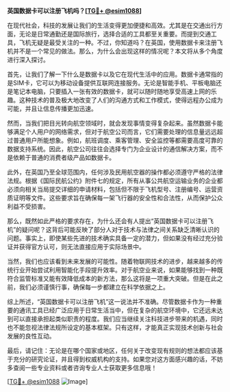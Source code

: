 **英国数据卡可以注册飞机吗？[[TG💪+ @esim1088](https://t.me/s/esim1088)]**

在现代社会，科技的发展让我们的生活变得更加便捷和高效。尤其是在交通出行方面，无论是日常通勤还是国际旅行，选择合适的工具都至关重要。而提到交通工具，飞机无疑是最受关注的一种。不过，你知道吗？在英国，使用数据卡来注册飞机并不是一个常见的做法。那么，为什么会出现这样的情况呢？本文将从多个角度进行深入探讨。

首先，让我们了解一下什么是数据卡以及它在现代生活中的应用。数据卡通常指的是SIM卡，它可以为移动设备提供互联网连接服务。无论是智能手机、平板电脑还是笔记本电脑，只要插入一张有效的数据卡，就可以随时随地享受高速上网的乐趣。这种技术的普及极大地改变了人们的沟通方式和工作模式，使得远程办公成为可能，并且让信息传播更加迅速。

然而，当我们把目光转向航空领域时，就会发现事情变得复杂起来。虽然数据卡能够满足个人用户的网络需求，但对于航空公司而言，它们需要处理的信息量远远超过普通用户所能想象。例如，航班调度、乘客管理、安全监控等都需要高度可靠的数据支持系统。因此，航空公司往往会选择专门为企业设计的通信解决方案，而不是依赖于普通的消费者级产品如数据卡。

此外，在英国乃至全球范围内，任何涉及民用航空器的操作都必须遵守严格的法律法规。根据《国际民航公约》附件七的规定，所有从事公共航空运输业务的企业都必须向相关当局提交详细的申请材料，包括但不限于飞机型号、注册编号、运营资质证明等文件。这些要求旨在确保每一架飞行器的安全性和合法性，从而保护公众利益不受损害。

那么，既然如此严格的要求存在，为什么还会有人提出“英国数据卡可以注册飞机”的疑问呢？这背后可能反映了部分人对于技术与法律之间关系缺乏清晰认识的问题。事实上，即使某些先进的技术确实具备一定的潜力，但如果没有经过充分验证并获得官方认可，则无法直接应用于实际场景中。

当然，我们也应该看到未来发展的可能性。随着物联网技术的进步，越来越多的传统行业开始尝试利用智能化手段提升效率。对于航空业来说，如果能够找到一种既符合监管标准又能有效降低成本的新方法，那么这将是一项重大突破。但是在此之前，我们必须谨慎行事，确保每一步都建立在科学依据之上。

综上所述，“英国数据卡可以注册飞机”这一说法并不准确。尽管数据卡作为一种重要的通讯工具已经广泛应用于日常生活当中，但在复杂的航空环境中，它还远未达到可以直接承担起类似职责的程度。我们应当继续关注科技进步带来的机遇，同时也不能忽视法律法规所设定的基本框架。只有这样，才能真正实现技术创新与社会发展的良性互动。

最后，请记住：无论是在哪个国家或地区，任何关于改变现有规则的想法都应该基于充分的研究论证，并且得到权威机构的支持。如果您对这方面感兴趣的话，不妨多查阅一些专业资料或者咨询专业人士获取更多信息哦！

[[TG💪+ @esim1088](https://t.me/s/esim1088) ![Image](https://i.postimg.cc/4NQfJmqS/Snipaste-2025-05-13-00-14-12.png)]
